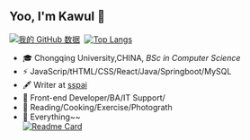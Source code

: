 ## Yoo, I'm Kawul 👋
[![我的 GitHub 数据](https://github-readme-stats.vercel.app/api?username=Kawul007&show_icons=true&theme=synthwave&line_height=20&card_width=400px)]()
&nbsp;[![Top Langs](https://github-readme-stats.vercel.app/api/top-langs/?username=Kawul007&layout=compact&theme=tokyonight&card_width=300px)](https://github.com/Kawul007/github-readme-stats)
- 🎓 Chongqing University,CHINA, _BSc in Computer Science_
- ⚡ JavaScrip/tHTML/CSS/React/Java/Springboot/MySQL
- 🖋  Writer at [sspai]([https://sspai.com/u/aw0luepf/posts](https://kawul007.github.io/personal-web/))
- 🏃  Front-end Developer/BA/IT Support/
- 🥋 Reading/Cooking/Exercise/Photograth
- 🍕  Everything~~  
[![Readme Card](https://github-readme-stats.vercel.app/api/pin/?username=Kawul007&repo=github-readme-stats)](https://github.com/Kawul007/github-readme-stats)
